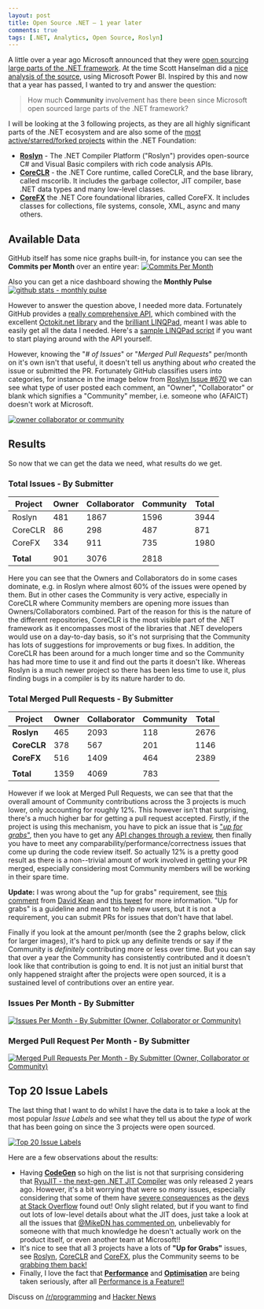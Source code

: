 ```yaml
---
layout: post
title: Open Source .NET – 1 year later
comments: true
tags: [.NET, Analytics, Open Source, Roslyn]
---
```


A little over a year ago Microsoft announced that they were [open sourcing large parts of the .NET framework](http://www.hanselman.com/blog/AnnouncingNET2015NETAsOpenSourceNETOnMacAndLinuxAndVisualStudioCommunity.aspx). At the time Scott Hanselman did a [nice analysis of the source](http://www.hanselman.com/blog/TheNETCoreCLRIsNowOpenSourceSoIRanTheGitHubRepoThroughMicrosoftPowerBI.aspx), using Microsoft Power BI. Inspired by this and now that a year has passed, I wanted to try and answer the question:

> How much **Community** involvement has there been since Microsoft open sourced large parts of the .NET framework?

I will be looking at the 3 following projects, as they are all highly significant parts of the .NET ecosystem and are also some of the [most active/starred/forked projects](https://github.com/dotnet/) within the .NET Foundation:

- [**Roslyn**](https://github.com/dotnet/roslyn/) - The .NET Compiler Platform ("Roslyn") provides open-source C# and Visual Basic compilers with rich code analysis APIs.
- [**CoreCLR**](https://github.com/dotnet/coreclr/) - the .NET Core runtime, called CoreCLR, and the base library, called mscorlib. It includes the garbage collector, JIT compiler, base .NET data types and many low-level classes.
- [**CoreFX**](https://github.com/dotnet/corefx/) the .NET Core foundational libraries, called CoreFX. It includes classes for collections, file systems, console, XML, async and many others.

## <a name="AvailableData"></a>**Available Data**

GitHub itself has some nice graphs built-in, for instance you can see the **Commits per Month** over an entire year:
<a href="https://github.com/dotnet/roslyn/graphs/contributors" target="_blank"><img src="https://cloud.githubusercontent.com/assets/157298/11634181/f451abce-9d06-11e5-8940-d133d1931422.png" alt="Commits Per Month" class="aligncenter" /></a>

Also you can get a nice dashboard showing the **Monthly Pulse**
<a href="https://github.com/dotnet/roslyn/pulse/monthly" target="_blank"><img src="https://cloud.githubusercontent.com/assets/157298/11634411/35085a4a-9d08-11e5-8995-02c65d9ee12d.png" alt="github stats - monthly pulse" class="aligncenter" /></a>

However to answer the question above, I needed more data. Fortunately GitHub provides a [really comprehensive API](https://developer.github.com/v3/), which combined with the excellent [Octokit.net library](https://github.com/octokit/octokit.net) and the [brilliant LINQPad](https://www.linqpad.net/), meant I was able to easily get all the data I needed. Here's a [sample LINQPad script](https://gist.github.com/mattwarren/894aa5f46ca62a63764a) if you want to start playing around with the API yourself.

However, knowing the "*# of Issues*" or "*Merged Pull Requests*" per/month on it's own isn't that useful, it doesn't tell us anything about *who* created the issue or submitted the PR. Fortunately GitHub classifies users into categories, for instance in the image below from [Roslyn Issue #670](https://github.com/dotnet/roslyn/issues/670) we can see what type of user posted each comment, an "Owner", "Collaborator" or blank which signifies a "Community" member, i.e. someone who (AFAICT) doesn't work at Microsoft.

[![owner collaborator or community](https://cloud.githubusercontent.com/assets/157298/11634101/8abd7210-9d06-11e5-82b0-570f296cf433.png)](https://cloud.githubusercontent.com/assets/157298/11634101/8abd7210-9d06-11e5-82b0-570f296cf433.png)

## <a name="Results"></a>**Results**

So now that we can get the data we need, what results do we get.

### <a name="TotalIssuesBySubmitter"></a>**Total Issues - By Submitter**

| **Project** | **Owner** | **Collaborator** | **Community** | **Total** |
| ----------- | --------- | ---------------- | ------------- | --------- |
| Roslyn | 481 | 1867 | 1596 | 3944 |
| CoreCLR | 86 | 298 | 487 | 871 |
| CoreFX | 334 | 911 | 735 | 1980 |
| | | | | |
| **Total** | 901 | 3076 | 2818 |

Here you can see that the Owners and Collaborators do in some cases dominate, e.g. in Roslyn where almost 60% of the issues were opened by them. But in other cases the Community is very active, especially in CoreCLR where Community members are opening more issues than Owners/Collaborators combined. Part of the reason for this is the nature of the different repositories, CoreCLR is the most visible part of the .NET framework as it encompasses most of the libraries that .NET developers would use on a day-to-day basis, so it's not surprising that the Community has lots of suggestions for improvements or bug fixes. In addition, the CoreCLR has been around for a much longer time and so the Community has had more time to use it and find out the parts it doesn't like. Whereas Roslyn is a much newer project so there has been less time to use it, plus finding bugs in a compiler is by its nature harder to do.

### <a name="TotalMergedPullRequestsBySubmitter"></a>**Total Merged Pull Requests - By Submitter**

| **Project** | **Owner** | **Collaborator** | **Community** | **Total** |
| ----------- | --------- | ---------------- | ------------- | --------- |
| **Roslyn** | 465 | 2093 | 118 | 2676 |
| **CoreCLR** | 378 | 567 | 201 | 1146 |
| **CoreFX** | 516 | 1409 | 464 | 2389 |
| | | | | |
| **Total** | 1359 | 4069 | 783 |

However if we look at Merged Pull Requests, we can see that that the overall amount of Community contributions across the 3 projects is much lower, only accounting for roughly 12%. This however isn't that surprising, there's a much higher bar for getting a pull request accepted. Firstly, if the project is using this mechanism, you have to pick an issue that is ["*up for grabs*"](https://github.com/dotnet/corefx/labels/up%20for%20grabs), then you have to get any [API changes through a review](http://blogs.msdn.com/b/dotnet/archive/2015/01/08/api-review-process-for-net-core.aspx), then finally you have to meet any comparability/performance/correctness issues that come up during the code review itself. So actually 12% is a pretty good result as there is a non--trivial amount of work involved in getting your PR merged, especially considering most Community members will be working in their spare time. 

**Update:** I was wrong about the "up for grabs" requirement, see [this comment](http://mattwarren.org/2015/12/08/open-source-net-1-year-later/#comment-7091) from [David Kean](https://github.com/davkean) and [this tweet](https://twitter.com/leppie/status/674285812146675714) for more information. "Up for grabs" is a guideline and meant to help new users, but it is not a requirement, you can submit PRs for issues that don't have that label.

Finally if you look at the amount per/month (see the 2 graphs below, click for larger images), it's hard to pick up any definite trends or say if the Community is *definitely* contributing more or less over time. But you can say that over a year the Community has consistently contributed and it doesn't look like that contribution is going to end. It is not just an initial burst that only happened straight after the projects were open sourced, it is a sustained level of contributions over an entire year.

### <a name="IssuesPerMonthBySubmitter"></a>**Issues Per Month - By Submitter**

<a href="https://cloud.githubusercontent.com/assets/157298/11596712/ad28f518-9aae-11e5-81d9-42bc22903d09.png" target="_blank"><img src="https://cloud.githubusercontent.com/assets/157298/11596712/ad28f518-9aae-11e5-81d9-42bc22903d09.png" alt="Issues Per Month - By Submitter (Owner, Collaborator or Community)" class="aligncenter" /></a>

### <a name="MergedPullRequestPerMonthBySubmitter"></a>**Merged Pull Request Per Month - By Submitter**

<a href="https://cloud.githubusercontent.com/assets/157298/11652755/785d0d20-9d91-11e5-9802-834bb3955718.png" target="_blank"><img src="https://cloud.githubusercontent.com/assets/157298/11652755/785d0d20-9d91-11e5-9802-834bb3955718.png" alt="Merged Pull Requests Per Month - By Submitter (Owner, Collaborator or Community)" class="aligncenter" /></a>

## <a name="Top20IssuesLabels"></a>**Top 20 Issue Labels**

The last thing that I want to do whilst I have the data is to take a look at the most popular *Issue Labels* and see what they tell us about the *type* of work that has been going on since the 3 projects were open sourced.

<a href="https://cloud.githubusercontent.com/assets/157298/11633496/8505205a-9d03-11e5-89fd-33384b20306c.png" target="_blank"><img src="https://cloud.githubusercontent.com/assets/157298/11633496/8505205a-9d03-11e5-89fd-33384b20306c.png" alt="Top 20 Issue Labels" class="aligncenter" /></a>

Here are a few observations about the results:

- Having [**CodeGen**](https://github.com/dotnet/coreclr/labels/CodeGen) so high on the list is not that surprising considering that [RyuJIT - the next-gen .NET JIT Compiler](http://blogs.msdn.com/b/dotnet/archive/2013/09/30/ryujit-the-next-generation-jit-compiler.aspx) was only released 2 years ago. However, it's a bit worrying that were so *many* issues, especially considering that some of them have [severe consequences](https://github.com/dotnet/coreclr/issues/1296) as the [devs at Stack Overflow](http://nickcraver.com/blog/2015/07/27/why-you-should-wait-on-dotnet-46/) found out! Only slight related, but if you want to find out lots of low-level details about what the JIT does, just take a look at all the issues that [@MikeDN has commented on](https://github.com/dotnet/coreclr/issues?utf8=%E2%9C%93&q=commenter%3Amikedn+type%3Aissue+label%3Acodegen+), unbelievably for someone with that much knowledge he doesn't actually work on the product itself, or even another team at Microsoft!!
- It's nice to see that all 3 projects have a lots of **"Up for Grabs"** issues, see [Roslyn](https://github.com/dotnet/roslyn/labels/Up%20for%20Grabs"), [CoreCLR](https://github.com/dotnet/coreclr/labels/up-for-grabs) and [CoreFX](https://github.com/dotnet/corefx/labels/up%20for%20grabs), plus the Community seems to be [grabbing them back!](https://github.com/dotnet/corefx/labels/grabbed%20by%20community)
- Finally, I love the fact that [**Performance**](https://github.com/dotnet/corefx/labels/performance) and [**Optimisation**](https://github.com/dotnet/coreCLR/labels/optimization) are being taken seriously, after all [Performance is a Feature!!](http://mattwarren.org/speaking/")

Discuss on [/r/programming](https://www.reddit.com/r/programming/comments/3vyezb/open_source_net_1_year_later/) and [Hacker News](https://news.ycombinator.com/item?id=10700606)

